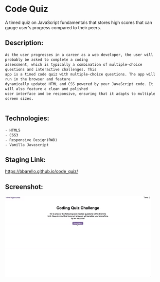# Code Quiz 

A timed quiz on JavaScript fundamentals that stores high scores
that can gauge user's progress compared to their peers.

## Description:

```
As the user progresses in a career as a web developer, the user will probably be asked to complete a coding 
assessment, which is typically a combination of multiple-choice questions and interactive challenges. This 
app is a timed code quiz with multiple-choice questions. The app will run in the browser and feature 
dynamically updated HTML and CSS powered by your JavaScript code. It will also feature a clean and polished 
user interface and be responsive, ensuring that it adapts to multiple screen sizes.


```

## Technologies:

```
- HTML5
- CSS3
- Responsive Design(RWD)
- Vanilla Javascript

```
## Staging Link:
https://bbarello.github.io/code_quiz/


## Screenshot:

![Pasword Generator](code-quiz-demo.gif)

